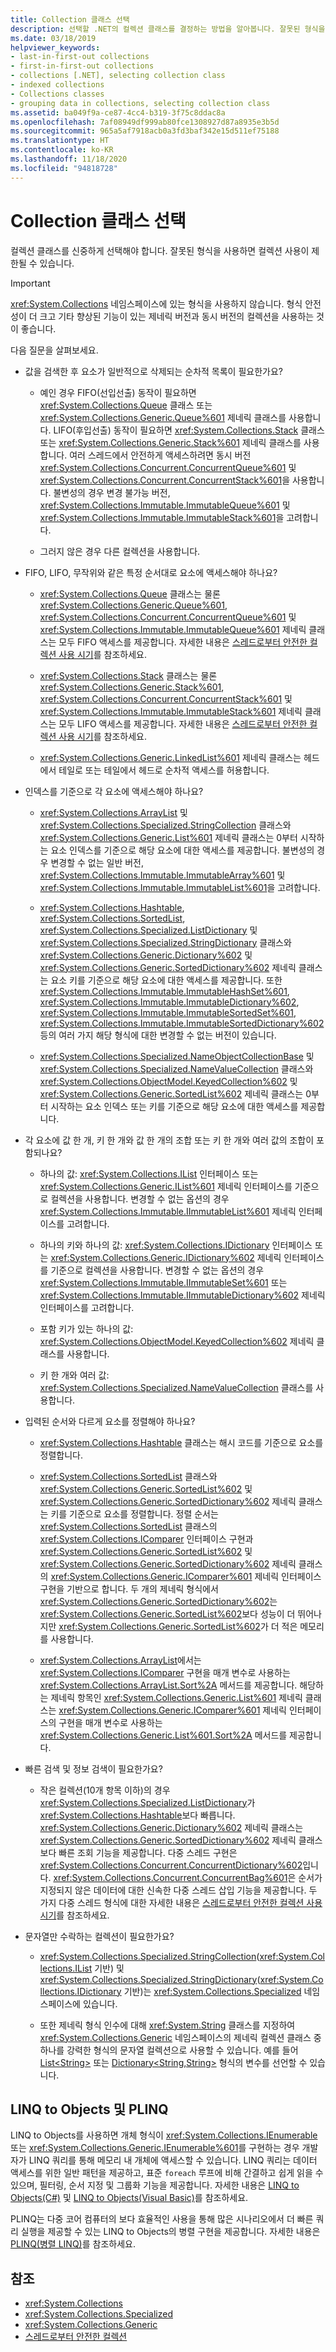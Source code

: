```yaml
---
title: Collection 클래스 선택
description: 선택할 .NET의 컬렉션 클래스를 결정하는 방법을 알아봅니다. 잘못된 형식을 사용하면 컬렉션 사용이 제한될 수 있습니다.
ms.date: 03/18/2019
helpviewer_keywords:
- last-in-first-out collections
- first-in-first-out collections
- collections [.NET], selecting collection class
- indexed collections
- Collections classes
- grouping data in collections, selecting collection class
ms.assetid: ba049f9a-ce87-4cc4-b319-3f75c8ddac8a
ms.openlocfilehash: 7af08949df999ab80fce1308927d87a8935e3b5d
ms.sourcegitcommit: 965a5af7918acb0a3fd3baf342e15d511ef75188
ms.translationtype: HT
ms.contentlocale: ko-KR
ms.lasthandoff: 11/18/2020
ms.locfileid: "94818728"
---
```

# <a name="selecting-a-collection-class"></a>Collection 클래스 선택

컬렉션 클래스를 신중하게 선택해야 합니다. 잘못된 형식을 사용하면 컬렉션 사용이 제한될 수 있습니다.

> [!IMPORTANT]
> <xref:System.Collections> 네임스페이스에 있는 형식을 사용하지 않습니다. 형식 안전성이 더 크고 기타 향상된 기능이 있는 제네릭 버전과 동시 버전의 컬렉션을 사용하는 것이 좋습니다.

다음 질문을 살펴보세요.

- 값을 검색한 후 요소가 일반적으로 삭제되는 순차적 목록이 필요한가요?

  - 예인 경우 FIFO(선입선출) 동작이 필요하면 <xref:System.Collections.Queue> 클래스 또는 <xref:System.Collections.Generic.Queue%601> 제네릭 클래스를 사용합니다. LIFO(후입선출) 동작이 필요하면 <xref:System.Collections.Stack> 클래스 또는 <xref:System.Collections.Generic.Stack%601> 제네릭 클래스를 사용합니다. 여러 스레드에서 안전하게 액세스하려면 동시 버전 <xref:System.Collections.Concurrent.ConcurrentQueue%601> 및 <xref:System.Collections.Concurrent.ConcurrentStack%601>을 사용합니다. 불변성의 경우 변경 불가능 버전, <xref:System.Collections.Immutable.ImmutableQueue%601> 및 <xref:System.Collections.Immutable.ImmutableStack%601>을 고려합니다.

  - 그러지 않은 경우 다른 컬렉션을 사용합니다.

- FIFO, LIFO, 무작위와 같은 특정 순서대로 요소에 액세스해야 하나요?

  - <xref:System.Collections.Queue> 클래스는 물론 <xref:System.Collections.Generic.Queue%601>, <xref:System.Collections.Concurrent.ConcurrentQueue%601> 및 <xref:System.Collections.Immutable.ImmutableQueue%601> 제네릭 클래스는 모두 FIFO 액세스를 제공합니다. 자세한 내용은 [스레드로부터 안전한 컬렉션 사용 시기](thread-safe/when-to-use-a-thread-safe-collection.md)를 참조하세요.

  - <xref:System.Collections.Stack> 클래스는 물론 <xref:System.Collections.Generic.Stack%601>, <xref:System.Collections.Concurrent.ConcurrentStack%601> 및 <xref:System.Collections.Immutable.ImmutableStack%601> 제네릭 클래스는 모두 LIFO 액세스를 제공합니다. 자세한 내용은 [스레드로부터 안전한 컬렉션 사용 시기](thread-safe/when-to-use-a-thread-safe-collection.md)를 참조하세요.

  - <xref:System.Collections.Generic.LinkedList%601> 제네릭 클래스는 헤드에서 테일로 또는 테일에서 헤드로 순차적 액세스를 허용합니다.

- 인덱스를 기준으로 각 요소에 액세스해야 하나요?

  - <xref:System.Collections.ArrayList> 및 <xref:System.Collections.Specialized.StringCollection> 클래스와 <xref:System.Collections.Generic.List%601> 제네릭 클래스는 0부터 시작하는 요소 인덱스를 기준으로 해당 요소에 대한 액세스를 제공합니다. 불변성의 경우 변경할 수 없는 일반 버전, <xref:System.Collections.Immutable.ImmutableArray%601> 및 <xref:System.Collections.Immutable.ImmutableList%601>을 고려합니다.

  - <xref:System.Collections.Hashtable>, <xref:System.Collections.SortedList>, <xref:System.Collections.Specialized.ListDictionary> 및 <xref:System.Collections.Specialized.StringDictionary> 클래스와 <xref:System.Collections.Generic.Dictionary%602> 및 <xref:System.Collections.Generic.SortedDictionary%602> 제네릭 클래스는 요소 키를 기준으로 해당 요소에 대한 액세스를 제공합니다. 또한 <xref:System.Collections.Immutable.ImmutableHashSet%601>, <xref:System.Collections.Immutable.ImmutableDictionary%602>, <xref:System.Collections.Immutable.ImmutableSortedSet%601>, <xref:System.Collections.Immutable.ImmutableSortedDictionary%602>등의 여러 가지 해당 형식에 대한 변경할 수 없는 버전이 있습니다.

  - <xref:System.Collections.Specialized.NameObjectCollectionBase> 및 <xref:System.Collections.Specialized.NameValueCollection> 클래스와 <xref:System.Collections.ObjectModel.KeyedCollection%602> 및 <xref:System.Collections.Generic.SortedList%602> 제네릭 클래스는 0부터 시작하는 요소 인덱스 또는 키를 기준으로 해당 요소에 대한 액세스를 제공합니다.

- 각 요소에 값 한 개, 키 한 개와 값 한 개의 조합 또는 키 한 개와 여러 값의 조합이 포함되나요?

  - 하나의 값: <xref:System.Collections.IList> 인터페이스 또는 <xref:System.Collections.Generic.IList%601> 제네릭 인터페이스를 기준으로 컬렉션을 사용합니다. 변경할 수 없는 옵션의 경우 <xref:System.Collections.Immutable.IImmutableList%601> 제네릭 인터페이스를 고려합니다.

  - 하나의 키와 하나의 값: <xref:System.Collections.IDictionary> 인터페이스 또는 <xref:System.Collections.Generic.IDictionary%602> 제네릭 인터페이스를 기준으로 컬렉션을 사용합니다. 변경할 수 없는 옵션의 경우 <xref:System.Collections.Immutable.IImmutableSet%601> 또는 <xref:System.Collections.Immutable.IImmutableDictionary%602> 제네릭 인터페이스를 고려합니다.

  - 포함 키가 있는 하나의 값: <xref:System.Collections.ObjectModel.KeyedCollection%602> 제네릭 클래스를 사용합니다.

  - 키 한 개와 여러 값: <xref:System.Collections.Specialized.NameValueCollection> 클래스를 사용합니다.

- 입력된 순서와 다르게 요소를 정렬해야 하나요?

  - <xref:System.Collections.Hashtable> 클래스는 해시 코드를 기준으로 요소를 정렬합니다.

  - <xref:System.Collections.SortedList> 클래스와 <xref:System.Collections.Generic.SortedList%602> 및 <xref:System.Collections.Generic.SortedDictionary%602> 제네릭 클래스는 키를 기준으로 요소를 정렬합니다. 정렬 순서는 <xref:System.Collections.SortedList> 클래스의 <xref:System.Collections.IComparer> 인터페이스 구현과 <xref:System.Collections.Generic.SortedList%602> 및 <xref:System.Collections.Generic.SortedDictionary%602> 제네릭 클래스의 <xref:System.Collections.Generic.IComparer%601> 제네릭 인터페이스 구현을 기반으로 합니다. 두 개의 제네릭 형식에서 <xref:System.Collections.Generic.SortedDictionary%602>는 <xref:System.Collections.Generic.SortedList%602>보다 성능이 더 뛰어나지만 <xref:System.Collections.Generic.SortedList%602>가 더 적은 메모리를 사용합니다.

  - <xref:System.Collections.ArrayList>에서는 <xref:System.Collections.IComparer> 구현을 매개 변수로 사용하는 <xref:System.Collections.ArrayList.Sort%2A> 메서드를 제공합니다. 해당하는 제네릭 항목인 <xref:System.Collections.Generic.List%601> 제네릭 클래스는 <xref:System.Collections.Generic.IComparer%601> 제네릭 인터페이스의 구현을 매개 변수로 사용하는 <xref:System.Collections.Generic.List%601.Sort%2A> 메서드를 제공합니다.

- 빠른 검색 및 정보 검색이 필요한가요?

  - 작은 컬렉션(10개 항목 이하)의 경우 <xref:System.Collections.Specialized.ListDictionary>가 <xref:System.Collections.Hashtable>보다 빠릅니다. <xref:System.Collections.Generic.Dictionary%602> 제네릭 클래스는 <xref:System.Collections.Generic.SortedDictionary%602> 제네릭 클래스보다 빠른 조회 기능을 제공합니다. 다중 스레드 구현은 <xref:System.Collections.Concurrent.ConcurrentDictionary%602>입니다. <xref:System.Collections.Concurrent.ConcurrentBag%601>은 순서가 지정되지 않은 데이터에 대한 신속한 다중 스레드 삽입 기능을 제공합니다. 두 가지 다중 스레드 형식에 대한 자세한 내용은 [스레드로부터 안전한 컬렉션 사용 시기](thread-safe/when-to-use-a-thread-safe-collection.md)를 참조하세요.

- 문자열만 수락하는 컬렉션이 필요한가요?

  - <xref:System.Collections.Specialized.StringCollection>(<xref:System.Collections.IList> 기반) 및 <xref:System.Collections.Specialized.StringDictionary>(<xref:System.Collections.IDictionary> 기반)는 <xref:System.Collections.Specialized> 네임스페이스에 있습니다.

  - 또한 제네릭 형식 인수에 대해 <xref:System.String> 클래스를 지정하여 <xref:System.Collections.Generic> 네임스페이스의 제네릭 컬렉션 클래스 중 하나를 강력한 형식의 문자열 컬렉션으로 사용할 수 있습니다. 예를 들어 [List\<String>](xref:System.Collections.Generic.List%601) 또는 [Dictionary<String,String>](xref:System.Collections.Generic.Dictionary%602) 형식의 변수를 선언할 수 있습니다.

## <a name="linq-to-objects-and-plinq"></a>LINQ to Objects 및 PLINQ

LINQ to Objects를 사용하면 개체 형식이 <xref:System.Collections.IEnumerable> 또는 <xref:System.Collections.Generic.IEnumerable%601>를 구현하는 경우 개발자가 LINQ 쿼리를 통해 메모리 내 개체에 액세스할 수 있습니다. LINQ 쿼리는 데이터 액세스를 위한 일반 패턴을 제공하고, 표준 `foreach` 루프에 비해 간결하고 쉽게 읽을 수 있으며, 필터링, 순서 지정 및 그룹화 기능을 제공합니다. 자세한 내용은 [LINQ to Objects(C#)](../../csharp/programming-guide/concepts/linq/linq-to-objects.md) 및 [LINQ to Objects(Visual Basic)](../../visual-basic/programming-guide/concepts/linq/linq-to-objects.md)를 참조하세요.

PLINQ는 다중 코어 컴퓨터의 보다 효율적인 사용을 통해 많은 시나리오에서 더 빠른 쿼리 실행을 제공할 수 있는 LINQ to Objects의 병렬 구현을 제공합니다. 자세한 내용은 [PLINQ(병렬 LINQ)](../parallel-programming/introduction-to-plinq.md)를 참조하세요.

## <a name="see-also"></a>참조

- <xref:System.Collections>
- <xref:System.Collections.Specialized>
- <xref:System.Collections.Generic>
- [스레드로부터 안전한 컬렉션](thread-safe/index.md)
